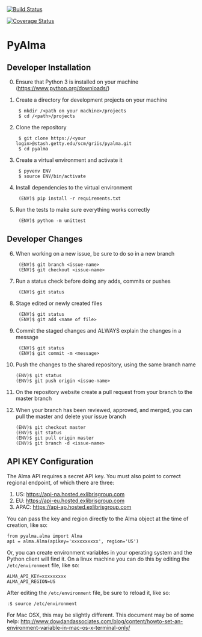 [![Build Status](https://travis-ci.org/gri-is/pyalma.svg?branch=master)](https://travis-ci.org/gri-is/pyalma)

[![Coverage Status](https://coveralls.io/repos/github/gri-is/pyalma/badge.svg?branch=master)](https://coveralls.io/github/gri-is/pyalma?branch=master)

PyAlma
======

Developer Installation
----------------------

0. Ensure that Python 3 is installed on your machine (https://www.python.org/downloads/)

1. Create a directory for development projects on your machine
        
        $ mkdir /<path on your machine>/projects
        $ cd /<path>/projects

2. Clone the repository

        $ git clone https://<your login>@stash.getty.edu/scm/griis/pyalma.git
        $ cd pyalma

3. Create a virtual environment and activate it

        $ pyvenv ENV
        $ source ENV/bin/activate

4. Install dependencies to the virtual environment

        (ENV)$ pip install -r requirements.txt

5. Run the tests to make sure everything works correctly

        (ENV)$ python -m unittest

Developer Changes
-----------------

6. When working on a new issue, be sure to do so in a new branch

        (ENV)$ git branch <issue-name>
        (ENV)$ git checkout <issue-name>

7. Run a status check before doing any adds, commits or pushes

        (ENV)$ git status

8. Stage edited or newly created files

        (ENV)$ git status    
        (ENV)$ git add <name of file>

9. Commit the staged changes and ALWAYS explain the changes in a message

        (ENV)$ git status
        (ENV)$ git commit -m <message>

10. Push the changes to the shared repository, using the same branch name

        (ENV)$ git status
        (ENV)$ git push origin <issue-name>

11. On the repository website create a pull request from your branch to the master branch

12. When your branch has been reviewed, approved, and merged, you can pull the master and delete your issue branch

        (ENV)$ git checkout master
        (ENV)$ git status
        (ENV)$ git pull origin master
        (ENV)$ git branch -d <issue-name>


API KEY Configuration
---------------------

The Alma API requires a secret API key. You must also point to correct regional endpoint, of which there are three:

1. US: https://api-na.hosted.exlibrisgroup.com
2. EU: https://api-eu.hosted.exlibrisgroup.com
3. APAC: https://api-ap.hosted.exlibrisgroup.com

You can pass the key and region directly to the Alma object at the time of creation, like so:

    from pyalma.alma import Alma
    api = alma.Alma(apikey='xxxxxxxxxx', region='US')

Or, you can create environment variables in your operating system and the Python client will find it. On a linux machine you can do this by editing the `/etc/environment` file, like so:

    ALMA_API_KEY=xxxxxxxxx
    ALMA_API_REGION=US

After editing the `/etc/environment` file, be sure to reload it, like so:

    :$ source /etc/environment

For Mac OSX, this may be slightly different. This document may be of some help: http://www.dowdandassociates.com/blog/content/howto-set-an-environment-variable-in-mac-os-x-terminal-only/
